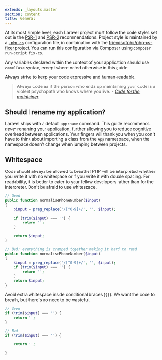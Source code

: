 ```yaml
---
extends: _layouts.master
section: content
title: General
---
```

At its most simple level, each Laravel project must follow the code styles set out in the [PSR-1](http://www.php-fig.org/psr/psr-1/) and [PSR-2](http://www.php-fig.org/psr/psr-2/) recommendations. Project style is maintained by a [`.php_cs`](https://github.com/michaeldyrynda/founder/blob/master/.php_cs) configuration file, in combination with the [friendsofphp/php-cs-fixer](https://github.com/FriendsOfPHP/PHP-CS-Fixer) project. You can run this configuration via Composer using `composer run-script fix-cs`.

Any variables declared within the context of your application should use `camelCase` syntax, except where noted otherwise in this guide.

Always strive to keep your code expressive and human-readable.

> Always code as if the person who ends up maintaining your code is a violent psychopath who knows where you live. - [*Code for the maintainer*](http://wiki.c2.com/?CodeForTheMaintainer)

## Should I rename my application?

Laravel ships with a default `app:name` command. This guide recommends *never* renaming your application, further allowing you to reduce cognitive overhead between applications. Your fingers will thank you when you don't have to think about importing a class from the `App` namespace, when the namespace doesn't change when jumping between projects.

## Whitespace

Code should always be allowed to breathe! PHP will be interpreted whether you write it with no whitespace or if you write it with double spacing. For readability, it is better to cater to your fellow developers rather than for the interpreter. Don't be afraid to use whitespace.

```php
// Good
public function normalisePhoneNumber($input)
{
    $input = preg_replace('/[^0-9]+/', '', $input);

    if (trim($input) === '') {
        return '';
    }

    return $input;
}

// Bad: everything is cramped together making it hard to read
public function normalisePhoneNumber($input)
{
    $input = preg_replace('/[^0-9]+/', '', $input);
    if (trim($input) === '') {
        return '';
    }
    return $input;
}
```

Avoid extra whitespace inside conditional braces (`{}`). We want the code to breath, but there's no need to be wasteful.

```php
// Good
if (trim($input) === '') {
    return '';
}

// Bad
if (trim($input) === '') {

    return '';

}
```
